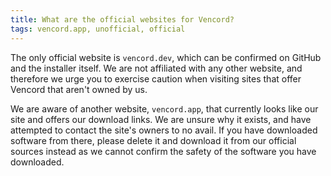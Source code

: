 ```yaml
---
title: What are the official websites for Vencord?
tags: vencord.app, unofficial, official
---
```


The only official website is `vencord.dev`, which can be confirmed on GitHub and the installer itself. We are not
affiliated with any other website, and therefore we urge you to exercise caution when visiting sites that offer Vencord
that aren't owned by us.

We are aware of another website, `vencord.app`, that currently looks like our site and offers our download links. We are
unsure why it exists, and have attempted to contact the site's owners to no avail. If you have downloaded software from
there, please delete it and download it from our official sources instead as we cannot confirm the safety of the
software you have downloaded.
